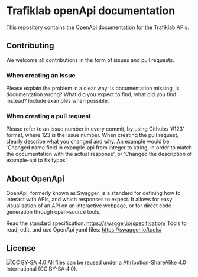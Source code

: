 # Trafiklab openApi documentation
This repository contains the OpenApi documentation for the Trafiklab APIs.

## Contributing
We welcome all contributions in the form of issues and pull requests.

### When creating an issue
Please explain the problem in a clear way: is documentation missing, is documentation wrong? What did you expect to find, what did you find instead? Include examples when possible.

### When creating a pull request
Please refer to an issue number in every commit, by using Githubs '#123' format, where 123 is the issue number. When creating the pull request, clearly describe what you changed and why. An example would be 'Changed name field in example-api from integer to string, in order to match the documentation with the actual response', or 'Changed the description of example-api to fix typos'.

## About OpenApi
OpenApi, formerly known as Swagger, is a standard for defining how to interact with APIs, and which responses to expect. It allows for easy visualisation of an API on an interactive webpage, or for direct code generation through open-source tools.

Read the standard specification: https://swagger.io/specification/
Tools to read, edit, and use OpenApi yaml files: https://swagger.io/tools/

## License
[![CC BY-SA 4.0](https://licensebuttons.net/l/by-sa/4.0/88x31.png)](https://creativecommons.org/licenses/by-sa/4.0/)
All files can be reused under a Attribution-ShareAlike 4.0 International (CC BY-SA 4.0).